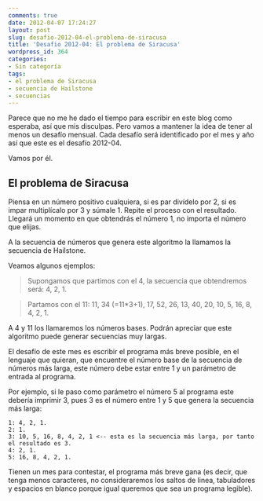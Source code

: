 ```yaml
---
comments: true
date: 2012-04-07 17:24:27
layout: post
slug: desafio-2012-04-el-problema-de-siracusa
title: 'Desafio 2012-04: El problema de Siracusa'
wordpress_id: 364
categories:
- Sin categoría
tags:
- el problema de Siracusa
- secuencia de Hailstone
- secuencias
---
```


Parece que no me he dado el tiempo para escribir en este blog como esperaba, así que mis disculpas. Pero vamos a mantener la idea de tener al menos un desafío mensual. Cada desafío será identificado por el mes y año así que este es el desafío 2012-04. 

Vamos por él.

## El problema de Siracusa

Piensa en un número positivo cualquiera, si es par divídelo por 2, si es impar multiplícalo por 3 y súmale 1. Repite el proceso con el resultado. Llegará un momento en que obtendrás el número 1, no importa el número que elijas.

A la secuencia de números que genera este algoritmo la llamamos la secuencia de Hailstone.

Veamos algunos ejemplos:


> Supongamos que partimos con el 4, la secuencia que obtendremos será: 4, 2, 1.

> Partamos con el 11: 11, 34 (=11*3+1), 17, 52, 26, 13, 40, 20, 10, 5, 16, 8, 4, 2, 1.




A 4 y 11 los llamaremos los números bases. Podrán apreciar que este algoritmo puede generar secuencias muy largas. 

El desafío de este mes es escribir el programa más breve posible, en el lenguaje que quieran, que encuentre el número base de la secuencia de números más larga, este número debe estar entre 1 y un parámetro de entrada al programa.

Por ejemplo, si le paso como parámetro el número 5 al programa este debería imprimir 3, pues 3 es el número entre 1 y 5 que genera la secuencia más larga:





    1: 4, 2, 1.
    2: 1.
    3: 10, 5, 16, 8, 4, 2, 1 <-- esta es la secuencia más larga, por tanto el resultado es 3.
    4: 2, 1.
    5: 16, 8, 4, 2, 1.



Tienen un mes para contestar, el programa más breve gana (es decir, que tenga menos caracteres, no consideraremos los saltos de linea, tabuladores y espacios en blanco porque igual queremos que sea un programa legible).
